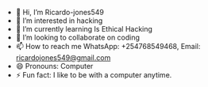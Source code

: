 - 👋 Hi, I’m Ricardo-jones549
- 👀 I’m interested in hacking
- 🌱 I’m currently learning Is Ethical Hacking
- 💞️ I’m looking to collaborate on coding
- 📫 How to reach me WhatsApp: +254768549468, Email: ricardojones549@gmail.com
- 😄 Pronouns: Computer
- ⚡ Fun fact: I like to be with a computer anytime.

<!---
Ricardo-jones549/Ricardo-jones549 is a ✨ special ✨ repository because its `README.md` (this file) appears on your GitHub profile.
You can click the Preview link to take a look at your changes.
--->
